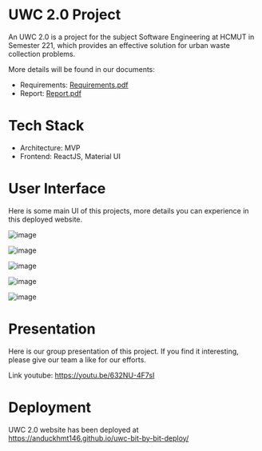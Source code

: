 # UWC 2.0 Project

An UWC 2.0 is a project for the subject Software Engineering at HCMUT in Semester 221, which provides an effective solution for urban waste collection problems.

More details will be found in our documents:

* Requirements: [Requirements.pdf](https://github.com/anduckhmt146/CSE_SE_CO3001_UWC2.0/blob/8e57badf03f3c4cc3f1f4fb8aa484073bf73e313/Capstone_Project_Spring2022.pdf)
* Report: [Report.pdf](https://github.com/anduckhmt146/CSE_SE_CO3001_UWC2.0/blob/8e57badf03f3c4cc3f1f4fb8aa484073bf73e313/Report.pdf)

# Tech Stack

* Architecture: MVP
* Frontend: ReactJS, Material UI

# User Interface

Here is some main UI of this projects, more details you can experience in this deployed website.

![image](https://user-images.githubusercontent.com/86992472/216117861-8e95b072-faf2-47ac-8964-9d4c3b37eb55.png)

![image](https://user-images.githubusercontent.com/86992472/216119352-38a58157-ca9a-4962-8715-183183966e93.png)

![image](https://user-images.githubusercontent.com/86992472/216119445-c76ac66b-fa47-4baa-a7ac-c54bbb5861c2.png)

![image](https://user-images.githubusercontent.com/86992472/216120281-a03bcb60-f6a3-4dde-a8d5-5a1bb831f839.png)

![image](https://user-images.githubusercontent.com/86992472/216119967-4c1553bc-6ad1-4ad1-8b94-3cdc2fe9ed48.png)

# Presentation

Here is our group presentation of this project. If you find it interesting, please give our team a like for our efforts.

Link youtube: https://youtu.be/632NU-4F7sI

# Deployment

UWC 2.0 website has been deployed at https://anduckhmt146.github.io/uwc-bit-by-bit-deploy/

